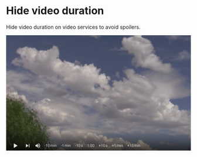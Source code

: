 # Hide video duration

Hide video duration on video services to avoid spoilers.

![Screenshot of YouTube where the duration is replaced with control buttons](src/screenshots/controls.png)
